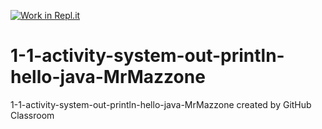 [![Work in Repl.it](https://classroom.github.com/assets/work-in-replit-14baed9a392b3a25080506f3b7b6d57f295ec2978f6f33ec97e36a161684cbe9.svg)](https://classroom.github.com/online_ide?assignment_repo_id=3259984&assignment_repo_type=AssignmentRepo)
# 1-1-activity-system-out-println-hello-java-MrMazzone
1-1-activity-system-out-println-hello-java-MrMazzone created by GitHub Classroom
